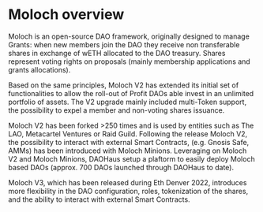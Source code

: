 # Moloch overview

Moloch is an open-source DAO framework, originally designed to manage Grants: when new members join the DAO they receive non transferable shares in exchange of wETH allocated to the DAO treasury. Shares represent voting rights on proposals (mainly membership applications and grants allocations).

Based on the same principles, Moloch V2 has extended its initial set of functionalities to allow the roll-out of Profit DAOs able invest in an unlimited portfolio of assets. The V2 upgrade mainly included multi-Token support, the possibility to expel a member and non-voting shares issuance.

Moloch V2 has been forked >250 times and is used by entities such as The LAO, Metacartel Ventures or Raid Guild. Following the release Moloch V2, the possibility to interact with external Smart Contracts, (e.g. Gnosis Safe, AMMs) has been introduced with Moloch Minions. Leveraging on Moloch V2 and Moloch Minions, DAOHaus setup a plaftorm to easily deploy Moloch based DAOs (approx. 700 DAOs launched through DAOHaus to date).

Moloch V3, which has been released during Eth Denver 2022, introduces more flexibility in the DAO configuration, roles, tokenization of the shares, and the ability to interact with external Smart Contracts.
